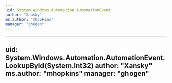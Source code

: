 ```yaml
---
uid: System.Windows.Automation.AutomationEvent
author: "Xansky"
ms.author: "mhopkins"
manager: "ghogen"
---
```


---
uid: System.Windows.Automation.AutomationEvent.LookupById(System.Int32)
author: "Xansky"
ms.author: "mhopkins"
manager: "ghogen"
---
